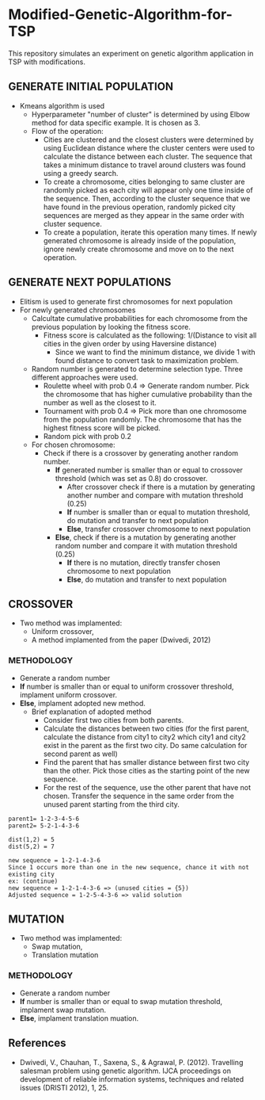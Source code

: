 # Modified-Genetic-Algorithm-for-TSP
This repository simulates an experiment on genetic algorithm application in TSP with modifications.

## GENERATE INITIAL POPULATION

- Kmeans algorithm is used
	- Hyperparameter "number of cluster" is determined by using Elbow method for data specific example. It is chosen as 3.
	- Flow of the operation:
		- Cities are clustered and the closest clusters were determined by using Euclidean distance where the cluster
		  centers were used to calculate the distance between each cluster. The sequence that takes a minimum distance to travel around
		  clusters was found using a greedy search.
		- To create a chromosome, cities belonging to same cluster are randomly picked as each city will appear only one time
		  inside of the sequence. Then, according to the cluster sequence that we have found in the previous operation, randomly picked
		  city sequences are merged as they appear in the same order with cluster sequence.
		- To create a population, iterate this operation many times. If newly generated chromosome is already inside of the population,
		  ignore newly create chromosome and move on to the next operation.


## GENERATE NEXT POPULATIONS

- Elitism is used to generate first chromosomes for next population
- For newly generated chromosomes
	- Calcultate cumulative probabilities for each chromosome from the previous population by looking the fitness score.
		- Fitness score is calculated as the following: 1/(Distance to visit all cities in the given order by using Haversine distance)
			- Since we want to find the minimum distance, we divide 1 with found distance to convert task to maximization problem. 
	- Random number is generated to determine selection type. Three different approaches were used.
		- Roulette wheel with prob 0.4 => Generate random number. Pick the chromosome that has higher cumulative probability than the number as well as the closest to it.
		- Tournament with prob 0.4 => Pick more than one chromosome from the population randomly. The chromosome that has the highest fitness score will be picked.
		- Random pick with prob 0.2
	- For chosen chromosome:
		- Check if there is a crossover by generating another random number.
			- **If** generated number is smaller than or equal to crossover threshold (which was set as 0.8) do crossover.
				- After crossover check if there is a mutation by generating another number and compare with mutation threshold (0.25)
				- **If** number is smaller than or equal to mutation threshold, do mutation and transfer to next population
				- **Else**, transfer crossover chromosome to next population
			- **Else**, check if there is a mutation by generating another random number and compare it with mutation threshold (0.25)
				- **If** there is no mutation, directly transfer chosen chromosome to next population
				- **Else**, do mutation and transfer to next population



## CROSSOVER
- Two method was implamented: 
  - Uniform crossover, 
  - A method implamented from the paper (Dwivedi, 2012)
###  METHODOLOGY
- Generate a random number
- **If** number is smaller than or equal to uniform crossover threshold, implament uniform crossover.
- **Else**, implament adopted new method.
	- Brief explanation of adopted method
		- Consider first two cities from both parents.
		- Calculate the distances between two cities (for the first parent, calculate the distance from city1 to city2
		  which city1 and city2 exist in the parent as the first two city. Do same calculation for second parent as well)
		- Find the parent that has smaller distance between first two city than the other. Pick those cities as the starting point of the new sequence.
		- For the rest of the sequence, use the other parent that have not chosen. Transfer the sequence in the same order from the unused parent
		  starting from the third city.
``` 
parent1= 1-2-3-4-5-6
parent2= 5-2-1-4-3-6
			
dist(1,2) = 5
dist(5,2) = 7
			
new sequence = 1-2-1-4-3-6
Since 1 occurs more than one in the new sequence, chance it with not existing city
ex: (continue)
new sequence = 1-2-1-4-3-6 => (unused cities = {5})
Adjusted sequence = 1-2-5-4-3-6 => valid solution

```
## MUTATION
- Two method was implamented:
  - Swap mutation,
  - Translation mutation
### METHODOLOGY
- Generate a random number
- **If** number is smaller than or equal to swap mutation threshold, implament swap mutation.
- **Else**, implament translation muation.

## References
- Dwivedi, V., Chauhan, T., Saxena, S., & Agrawal, P. (2012). Travelling salesman problem using genetic algorithm. IJCA proceedings on development of reliable information systems, techniques and related issues (DRISTI 2012), 1, 25.
